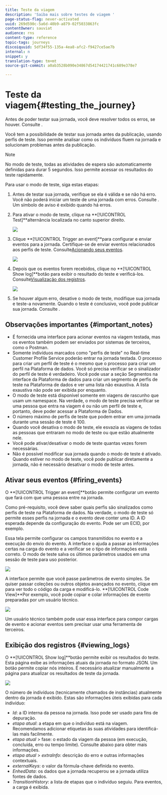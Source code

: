 ```yaml
---
title: Teste da viagem
description: 'Saiba mais sobre testes de viagem '
page-status-flag: never-activated
uuid: 269d590c-5a6d-40b9-a879-02f5033863fc
contentOwner: sauviat
audience: rns
content-type: reference
topic-tags: journeys
discoiquuid: 5df34f55-135a-4ea8-afc2-f9427ce5ae7b
internal: n
snippet: y
translation-type: tm+mt
source-git-commit: a0ab3528b090e34867d54174421741c689e378e7

---
```



# Teste da viagem{#testing_the_journey}

Antes de poder testar sua jornada, você deve resolver todos os erros, se houver. Consulte [](../about/troubleshooting.md#section_h3q_kqk_fhb).

Você tem a possibilidade de testar sua jornada antes da publicação, usando perfis de teste. Isso permite analisar como os indivíduos fluem na jornada e solucionam problemas antes da publicação.

>[!NOTE]
>
>No modo de teste, todas as atividades de espera são automaticamente definidas para durar 5 segundos. Isso permite acessar os resultados do teste rapidamente.

Para usar o modo de teste, siga estas etapas:

1. Antes de testar sua jornada, verifique se ela é válida e se não há erro. Você não poderá iniciar um teste de uma jornada com erros. Consulte [](../about/troubleshooting.md#section_h3q_kqk_fhb). Um símbolo de aviso é exibido quando há erros.

1. Para ativar o modo de teste, clique na **[!UICONTROL Test]**alternância localizada no canto superior direito.

   ![](../assets/journeytest1.png)

1. Clique **[!UICONTROL Trigger an event]**para configurar e enviar eventos para a jornada. Certifique-se de enviar eventos relacionados aos perfis de teste. Consulte[Acionando seus eventos](#firing_events).

   ![](../assets/journeyuctest1.png)

1. Depois que os eventos forem recebidos, clique no **[!UICONTROL Show log]**botão para exibir o resultado do teste e verificá-los. Consulte[Visualização dos registros](#viewing_logs).

   ![](../assets/journeyuctest2.png)

1. Se houver algum erro, desative o modo de teste, modifique sua jornada e teste-a novamente. Quando o teste é conclusivo, você pode publicar sua jornada. Consulte [](../building-journeys/publishing-the-journey.md).

## Observações importantes {#important_notes}

* É fornecida uma interface para acionar eventos na viagem testada, mas os eventos também podem ser enviados por sistemas de terceiros, como o Postman.
* Somente indivíduos marcados como &quot;perfis de teste&quot; no Real-time Customer Profile Service poderão entrar na jornada testada. O processo para criar um perfil de teste é o mesmo que o processo para criar um perfil na Plataforma de dados. Você só precisa verificar se o sinalizador do perfil de teste é verdadeiro. Você pode usar a seção Segmentos na interface da Plataforma de dados para criar um segmento de perfis de teste na Plataforma de dados e ver uma lista não exaustiva. A lista exaustiva não pode ser exibida por enquanto.
* O modo de teste está disponível somente em viagens de rascunho que usam um namespace. Na verdade, o modo de teste precisa verificar se uma pessoa que entra na viagem é ou não um perfil de teste e, portanto, deve poder acessar a Plataforma de Dados.
* O número máximo de perfis de teste que podem entrar em uma jornada durante uma sessão de teste é 100.
* Quando você desativa o modo de teste, ele esvazia as viagens de todas as pessoas que entraram no modo de teste ou que estão atualmente nele.
* Você pode ativar/desativar o modo de teste quantas vezes forem necessárias.
* Não é possível modificar sua jornada quando o modo de teste é ativado. Quando estiver no modo de teste, você pode publicar diretamente a jornada, não é necessário desativar o modo de teste antes.

## Ativar seus eventos {#firing_events}

O **[!UICONTROL Trigger an event]**botão permite configurar um evento que fará com que uma pessoa entre na jornada.

Como pré-requisito, você deve saber quais perfis são sinalizados como perfis de teste na Plataforma de dados. Na verdade, o modo de teste só permite esses perfis na jornada e o evento deve conter uma ID. A ID esperada depende da configuração do evento. Pode ser um ECID, por exemplo.

Essa tela permite configurar os campos transmitidos no evento e a execução do envio do evento. A interface o ajuda a passar as informações certas na carga do evento e a verificar se o tipo de informações está correto. O modo de teste salva os últimos parâmetros usados em uma sessão de teste para uso posterior.

![](../assets/journeytest4.png)

A interface permite que você passe parâmetros de evento simples. Se quiser passar coleções ou outros objetos avançados no evento, clique em para ver todo o código da carga e modificá-lo. **[!UICONTROL Code View]**Por exemplo, você pode copiar e colar informações de evento preparadas por um usuário técnico.

![](../assets/journeytest5.png)

Um usuário técnico também pode usar essa interface para compor cargas de evento e acionar eventos sem precisar usar uma ferramenta de terceiros.

## Exibição dos registros {#viewing_logs}

O **[!UICONTROL Show log]**botão permite exibir os resultados do teste. Esta página exibe as informações atuais da jornada no formato JSON. Um botão permite copiar nós inteiros. É necessário atualizar manualmente a página para atualizar os resultados de teste da jornada.

![](../assets/journeytest3.png)

O número de indivíduos (tecnicamente chamados de instâncias) atualmente dentro da jornada é exibido. Estas são informações úteis exibidas para cada indivíduo:

* _Id_: a ID interna da pessoa na jornada. Isso pode ser usado para fins de depuração.
* _etapa atual_: a etapa em que o indivíduo está na viagem. Recomendamos adicionar etiquetas às suas atividades para identificá-las mais facilmente.
* _etapa atual_ > fase: o estado da viagem da pessoa (em execução, concluída, erro ou tempo limite). Consulte abaixo para obter mais informações.
* _etapa atual_ > _extraInfo_: descrição do erro e outras informações contextuais.
* _externalKeys_: o valor da fórmula-chave definida no evento.
* _EnhedData_: os dados que a jornada recuperou se a jornada utiliza fontes de dados.
* _TransitionHistory_: a lista de etapas que o indivíduo seguiu. Para eventos, a carga é exibida.

